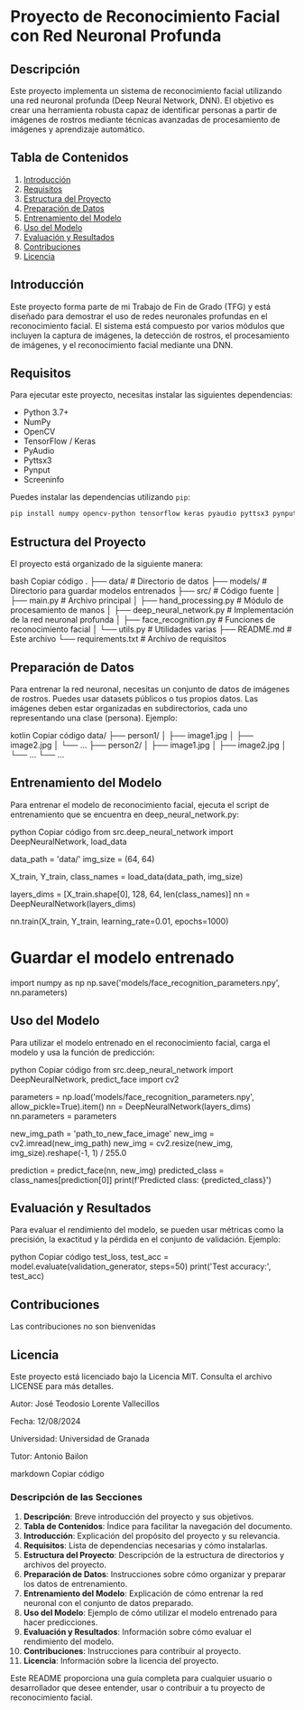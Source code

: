 # Proyecto de Reconocimiento Facial con Red Neuronal Profunda

## Descripción

Este proyecto implementa un sistema de reconocimiento facial utilizando una red neuronal profunda (Deep Neural Network, DNN). El objetivo es crear una herramienta robusta capaz de identificar personas a partir de imágenes de rostros mediante técnicas avanzadas de procesamiento de imágenes y aprendizaje automático.

## Tabla de Contenidos

1. [Introducción](#introducción)
2. [Requisitos](#requisitos)
3. [Estructura del Proyecto](#estructura-del-proyecto)
4. [Preparación de Datos](#preparación-de-datos)
5. [Entrenamiento del Modelo](#entrenamiento-del-modelo)
6. [Uso del Modelo](#uso-del-modelo)
7. [Evaluación y Resultados](#evaluación-y-resultados)
8. [Contribuciones](#contribuciones)
9. [Licencia](#licencia)

## Introducción

Este proyecto forma parte de mi Trabajo de Fin de Grado (TFG) y está diseñado para demostrar el uso de redes neuronales profundas en el reconocimiento facial. El sistema está compuesto por varios módulos que incluyen la captura de imágenes, la detección de rostros, el procesamiento de imágenes, y el reconocimiento facial mediante una DNN.

## Requisitos

Para ejecutar este proyecto, necesitas instalar las siguientes dependencias:

- Python 3.7+
- NumPy
- OpenCV
- TensorFlow / Keras
- PyAudio
- Pyttsx3
- Pynput
- Screeninfo

Puedes instalar las dependencias utilizando `pip`:

```bash
pip install numpy opencv-python tensorflow keras pyaudio pyttsx3 pynput screeninfo
```

## Estructura del Proyecto

El proyecto está organizado de la siguiente manera:

bash
Copiar código
.
├── data/                         # Directorio de datos
├── models/                       # Directorio para guardar modelos entrenados
├── src/                          # Código fuente
│   ├── main.py                   # Archivo principal
│   ├── hand_processing.py        # Módulo de procesamiento de manos
│   ├── deep_neural_network.py    # Implementación de la red neuronal profunda
│   ├── face_recognition.py       # Funciones de reconocimiento facial
│   └── utils.py                  # Utilidades varias
├── README.md                     # Este archivo
└── requirements.txt              # Archivo de requisitos

## Preparación de Datos

Para entrenar la red neuronal, necesitas un conjunto de datos de imágenes de rostros. Puedes usar datasets públicos o tus propios datos. Las imágenes deben estar organizadas en subdirectorios, cada uno representando una clase (persona). Ejemplo:

kotlin
Copiar código
data/
├── person1/
│   ├── image1.jpg
│   ├── image2.jpg
│   └── ...
├── person2/
│   ├── image1.jpg
│   ├── image2.jpg
│   └── ...
└── ...

## Entrenamiento del Modelo

Para entrenar el modelo de reconocimiento facial, ejecuta el script de entrenamiento que se encuentra en deep_neural_network.py:

python
Copiar código
from src.deep_neural_network import DeepNeuralNetwork, load_data

data_path = 'data/'
img_size = (64, 64)

X_train, Y_train, class_names = load_data(data_path, img_size)

layers_dims = [X_train.shape[0], 128, 64, len(class_names)]
nn = DeepNeuralNetwork(layers_dims)

nn.train(X_train, Y_train, learning_rate=0.01, epochs=1000)

# Guardar el modelo entrenado
import numpy as np
np.save('models/face_recognition_parameters.npy', nn.parameters)

## Uso del Modelo

Para utilizar el modelo entrenado en el reconocimiento facial, carga el modelo y usa la función de predicción:

python
Copiar código
from src.deep_neural_network import DeepNeuralNetwork, predict_face
import cv2

parameters = np.load('models/face_recognition_parameters.npy', allow_pickle=True).item()
nn = DeepNeuralNetwork(layers_dims)
nn.parameters = parameters

new_img_path = 'path_to_new_face_image'
new_img = cv2.imread(new_img_path)
new_img = cv2.resize(new_img, img_size).reshape(-1, 1) / 255.0

prediction = predict_face(nn, new_img)
predicted_class = class_names[prediction[0]]
print(f'Predicted class: {predicted_class}')

## Evaluación y Resultados

Para evaluar el rendimiento del modelo, se pueden usar métricas como la precisión, la exactitud y la pérdida en el conjunto de validación. Ejemplo:

python
Copiar código
test_loss, test_acc = model.evaluate(validation_generator, steps=50)
print('Test accuracy:', test_acc)

## Contribuciones

Las contribuciones no son bienvenidas

## Licencia

Este proyecto está licenciado bajo la Licencia MIT. Consulta el archivo LICENSE para más detalles.

Autor: José Teodosio Lorente Vallecillos

Fecha: 12/08/2024

Universidad: Universidad de Granada

Tutor: Antonio Bailon

markdown
Copiar código

### Descripción de las Secciones

1. **Descripción**: Breve introducción del proyecto y sus objetivos.
2. **Tabla de Contenidos**: Índice para facilitar la navegación del documento.
3. **Introducción**: Explicación del propósito del proyecto y su relevancia.
4. **Requisitos**: Lista de dependencias necesarias y cómo instalarlas.
5. **Estructura del Proyecto**: Descripción de la estructura de directorios y archivos del proyecto.
6. **Preparación de Datos**: Instrucciones sobre cómo organizar y preparar los datos de entrenamiento.
7. **Entrenamiento del Modelo**: Explicación de cómo entrenar la red neuronal con el conjunto de datos preparado.
8. **Uso del Modelo**: Ejemplo de cómo utilizar el modelo entrenado para hacer predicciones.
9. **Evaluación y Resultados**: Información sobre cómo evaluar el rendimiento del modelo.
10. **Contribuciones**: Instrucciones para contribuir al proyecto.
11. **Licencia**: Información sobre la licencia del proyecto.

Este README proporciona una guía completa para cualquier usuario o desarrollador que desee entender, usar o contribuir a tu proyecto de reconocimiento facial.